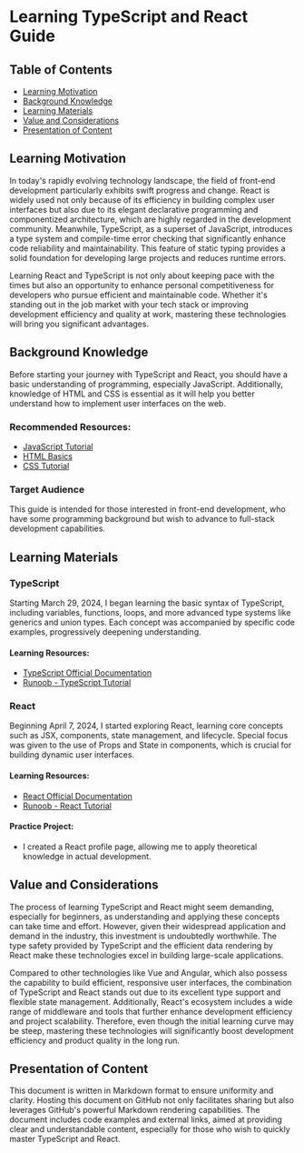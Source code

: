 # Learning TypeScript and React Guide

## Table of Contents
- [Learning Motivation](#learning-motivation)
- [Background Knowledge](#background-knowledge)
- [Learning Materials](#learning-materials)
- [Value and Considerations](#value-and-considerations)
- [Presentation of Content](#presentation-of-content)

## Learning Motivation
In today's rapidly evolving technology landscape, the field of front-end development particularly exhibits swift progress and change. React is widely used not only because of its efficiency in building complex user interfaces but also due to its elegant declarative programming and componentized architecture, which are highly regarded in the development community. Meanwhile, TypeScript, as a superset of JavaScript, introduces a type system and compile-time error checking that significantly enhance code reliability and maintainability. This feature of static typing provides a solid foundation for developing large projects and reduces runtime errors.

Learning React and TypeScript is not only about keeping pace with the times but also an opportunity to enhance personal competitiveness for developers who pursue efficient and maintainable code. Whether it's standing out in the job market with your tech stack or improving development efficiency and quality at work, mastering these technologies will bring you significant advantages.

## Background Knowledge
Before starting your journey with TypeScript and React, you should have a basic understanding of programming, especially JavaScript. Additionally, knowledge of HTML and CSS is essential as it will help you better understand how to implement user interfaces on the web.

### Recommended Resources:
- [JavaScript Tutorial](https://www.w3schools.com/js/)
- [HTML Basics](https://www.w3schools.com/html/)
- [CSS Tutorial](https://www.w3schools.com/css/)

### Target Audience
This guide is intended for those interested in front-end development, who have some programming background but wish to advance to full-stack development capabilities.

## Learning Materials

### TypeScript
Starting March 29, 2024, I began learning the basic syntax of TypeScript, including variables, functions, loops, and more advanced type systems like generics and union types. Each concept was accompanied by specific code examples, progressively deepening understanding.

#### Learning Resources:
- [TypeScript Official Documentation](https://www.typescriptlang.org/docs/)
- [Runoob - TypeScript Tutorial](https://www.runoob.com/typescript/ts-tutorial.html)

### React
Beginning April 7, 2024, I started exploring React, learning core concepts such as JSX, components, state management, and lifecycle. Special focus was given to the use of Props and State in components, which is crucial for building dynamic user interfaces.

#### Learning Resources:
- [React Official Documentation](https://reactjs.org/docs/getting-started.html)
- [Runoob - React Tutorial](https://www.runoob.com/react/react-tutorial.html)

#### Practice Project:
- I created a React profile page, allowing me to apply theoretical knowledge in actual development.

## Value and Considerations
The process of learning TypeScript and React might seem demanding, especially for beginners, as understanding and applying these concepts can take time and effort. However, given their widespread application and demand in the industry, this investment is undoubtedly worthwhile. The type safety provided by TypeScript and the efficient data rendering by React make these technologies excel in building large-scale applications.

Compared to other technologies like Vue and Angular, which also possess the capability to build efficient, responsive user interfaces, the combination of TypeScript and React stands out due to its excellent type support and flexible state management. Additionally, React's ecosystem includes a wide range of middleware and tools that further enhance development efficiency and project scalability. Therefore, even though the initial learning curve may be steep, mastering these technologies will significantly boost development efficiency and product quality in the long run.

## Presentation of Content
This document is written in Markdown format to ensure uniformity and clarity. Hosting this document on GitHub not only facilitates sharing but also leverages GitHub's powerful Markdown rendering capabilities. The document includes code examples and external links, aimed at providing clear and understandable content, especially for those who wish to quickly master TypeScript and React.